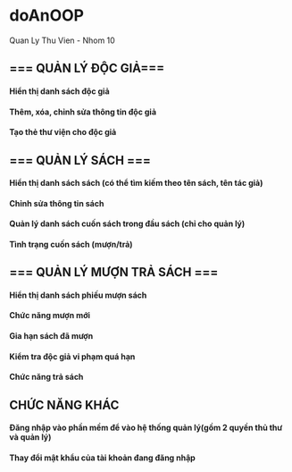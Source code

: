 # doAnOOP
Quan Ly Thu Vien - Nhom 10
## === QUẢN LÝ ĐỘC GIẢ===
#### Hiển thị danh sách độc giả

#### Thêm, xóa, chỉnh sửa thông tin độc giả

#### Tạo thẻ thư viện cho độc giả
## === QUẢN LÝ SÁCH ===
#### Hiển thị danh sách sách (có thể tìm kiếm theo tên sách, tên tác giả)
####  Chỉnh sửa thông tin sách
#### Quản lý danh sách cuốn sách trong đầu sách (chỉ cho quản lý)
#### Tình trạng cuốn sách (mượn/trả)
## === QUẢN LÝ MƯỢN TRẢ SÁCH ===
#### Hiển thị danh sách phiếu mượn sách
#### Chức năng mượn mới
#### Gia hạn sách đã mượn
#### Kiểm tra độc giả vi phạm quá hạn
#### Chức năng trả sách

## CHỨC NĂNG KHÁC
#### Đăng nhập vào phần mềm để vào hệ thống quản lý(gồm 2 quyền thủ thư và quản lý)
#### Thay đổi mật khẩu của tài khoản đang đăng nhập